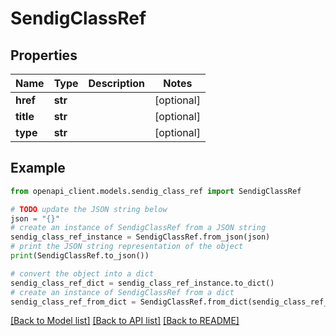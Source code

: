 # SendigClassRef


## Properties

Name | Type | Description | Notes
------------ | ------------- | ------------- | -------------
**href** | **str** |  | [optional] 
**title** | **str** |  | [optional] 
**type** | **str** |  | [optional] 

## Example

```python
from openapi_client.models.sendig_class_ref import SendigClassRef

# TODO update the JSON string below
json = "{}"
# create an instance of SendigClassRef from a JSON string
sendig_class_ref_instance = SendigClassRef.from_json(json)
# print the JSON string representation of the object
print(SendigClassRef.to_json())

# convert the object into a dict
sendig_class_ref_dict = sendig_class_ref_instance.to_dict()
# create an instance of SendigClassRef from a dict
sendig_class_ref_from_dict = SendigClassRef.from_dict(sendig_class_ref_dict)
```
[[Back to Model list]](../README.md#documentation-for-models) [[Back to API list]](../README.md#documentation-for-api-endpoints) [[Back to README]](../README.md)


